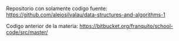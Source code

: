 Repositorio con solamente codigo fuente:
https://github.com/alejosilvalau/data-structures-and-algorithms-1

Codigo anterior de la materia:
https://bitbucket.org/franquito/school-code/src/master/




